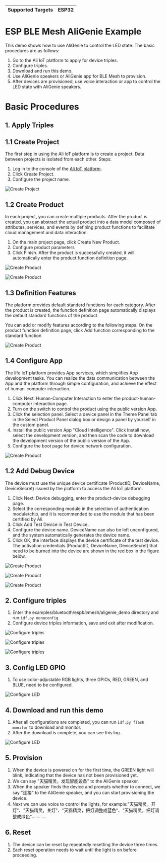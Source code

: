 | Supported Targets | ESP32 |
| ----------------- | ----- |

ESP BLE Mesh AliGenie Example
=============================

This demo shows how to use AliGenie to control the LED state. The basic procedures are as follows:

1. Go to the Ali IoT platform to apply for device triples.
2. Configure triples.
3. Download and run this demo.
4. Use AliGenie speakers or AliGenie app for BLE Mesh to provision.
5. After devices are provisioned, use voice interaction or app to control the LED state with AliGenie speakers.

# Basic Procedures

## 1. Apply Triples

## 1.1 Create Project

The first step in using the Ali IoT platform is to create a project. Data between projects is isolated from each other. Steps:

1. Log in to the console of the [Ali IoT platform](https://living.aliyun.com/?spm=a2c4g.11186623.2.13.4d219931TRSWJO).
2. Click Create Project.
3. Configure the project name.

![Create Project](images/create_project.png)

## 1.2 Create Product

In each project, you can create multiple products. After the product is created, you can abstract the actual product into a data model composed of attributes, services, and events by defining product functions to facilitate cloud management and data interaction.

1. On the main project page, click Create New Product.
2. Configure product parameters
3. Click Finish. After the product is successfully created, it will automatically enter the product function definition page.

![Create Product](images/create_product.png)

![Create Product](images/create*product*01.png)

## 1.3 Definition Features

The platform provides default standard functions for each category. After the product is created, the function definition page automatically displays the default standard functions of the product.

You can add or modify features according to the following steps. On the product function definition page, click Add function corresponding to the standard function.

![Create Product](images/create*product*02.png)

## 1.4 Configure App

The life IoT platform provides App services, which simplifies App development tasks. You can realize the data communication between the App and the platform through simple configuration, and achieve the effect of human-computer interaction.

1. Click Next: Human-Computer Interaction to enter the product-human-computer interaction page.
2. Turn on the switch to control the product using the public version App.
3. Click the selection panel. Select a device panel in the Theme Panel tab in the Select Product Panel dialog box or design a panel by yourself in the custom panel.
4. Install the public version App "Cloud Intelligence". Click Install now, select the development version, and then scan the code to download the development version of the public version of the App.
5. Configure the boot page for device network configuration.

![Create Product](images/create*product*03.png)

## 1.2 Add Debug Device

The device must use the unique device certificate (ProductID, DeviceName, DeviceSecret) issued by the platform to access the Ali IoT platform.

1. Click Next: Device debugging, enter the product-device debugging page.
2. Select the corresponding module in the selection of authentication module/chip, and it is recommended to use the module that has been certified by Ali.
3. Click Add Test Device in Test Device.
4. Configure the device name. DeviceName can also be left unconfigured, and the system automatically generates the device name.
5. Click OK, the interface displays the device certificate of the test device. The activation credentials (ProductID, DeviceName, DeviceSecret) that need to be burned into the device are shown in the red box in the figure below.

![Create Product](images/create*product*04.png)

![Create Product](images/create*product*05.png)

![Create Product](images/create*product*06.png)

## 2. Configure triples

1. Enter the examples/bluetooth/esp*ble*mesh/aligenie_demo directory and run `idf.py menuconfig`
2. Configure device triples information, save and exit after modification.

![Configure triples](images/configure*triples*00.png)

![Configure triples](images/configure*triples*01.png)

![Configure triples](images/configure*triples*02.png)

## 3. Config LED GPIO

1. To use color-adjustable RGB lights, three GPIOs, RED, GREEN, and BLUE, need to be configured.

![Configure LED](images/configure_led.png)

## 4. Download and run this demo

1. After all configurations are completed, you can run `idf.py flash monitor` to download and monitor.
2. After the download is complete, you can see this log.

![Configure LED](images/flash_monitor.png)

## 5. Provision

1. When the device is powered on for the first time, the GREEN light will blink, indicating that the device has not been provisioned yet.
2. We can say "天猫精灵，发现智能设备" to the AliGenie speaker.
3. When the speaker finds the device and prompts whether to connect, we say "连接" to the AliGenie speaker, and you can start provisioning the device.
4. Next we can use voice to control the lights, for example:"天猫精灵，开灯"、"天猫精灵，关灯"、"天猫精灵，把灯调整成蓝色"、"天猫精灵，把灯调整成绿色"…………

## 6. Reset

1. The device can be reset by repeatedly resetting the device three times.
2. Each reset operation needs to wait until the light is on before proceeding.
